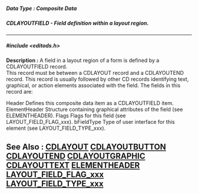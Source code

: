 ##### Data Type : Composite Data
##### CDLAYOUTFIELD - Field definition within a layout region.
---
##### #include <editods.h>
**Description :**
A field in a layout region of a form is defined by a CDLAYOUTFIELD record.  
This record must be between a CDLAYOUT record and a CDLAYOUTEND record.  This 
record is usually followed by other CD records identifying text,  graphical, or 
action elements associated with the field.  The fields in this record are:

Header Defines this composite data item as a CDLAYOUTFIELD item.
ElementHeader Structure containing graphical attributes of the field (see 
ELEMENTHEADER).
Flags Flags for this field (see LAYOUT_FIELD_FLAG_xxx).
bFieldType Type of user interface for this element (see LAYOUT_FIELD_TYPE_xxx).

**See Also :**
[CDLAYOUT](D:/md_files/CDLAYOUT.md)
[CDLAYOUTBUTTON](D:/md_files/CDLAYOUTBUTTON.md)
[CDLAYOUTEND](D:/md_files/CDLAYOUTEND.md)
[CDLAYOUTGRAPHIC](D:/md_files/CDLAYOUTGRAPHIC.md)
[CDLAYOUTTEXT](D:/md_files/CDLAYOUTTEXT.md)
[ELEMENTHEADER](D:/md_files/ELEMENTHEADER.md)
[LAYOUT_FIELD_FLAG_xxx](D:/md_files/LAYOUT_FIELD_FLAG_xxx.md)
[LAYOUT_FIELD_TYPE_xxx](D:/md_files/LAYOUT_FIELD_TYPE_xxx.md)
---
